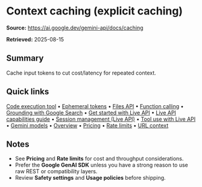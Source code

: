 # Context caching (explicit caching)

**Source:** https://ai.google.dev/gemini-api/docs/caching

**Retrieved:** 2025-08-15

## Summary
Cache input tokens to cut cost/latency for repeated context.

## Quick links
[Code execution tool](code-execution.md) • [Ephemeral tokens](ephemeral-tokens.md) • [Files API](files.md) • [Function calling](function-calling.md) • [Grounding with Google Search](google-search.md) • [Get started with Live API](live.md) • [Live API capabilities guide](live-guide.md) • [Session management (Live API)](live-session.md) • [Tool use with Live API](live-tools.md) • [Gemini models](models.md) • [Overview](overview.md) • [Pricing](pricing.md) • [Rate limits](rate-limits.md) • [URL context](url-context.md)

## Notes
- See **Pricing** and **Rate limits** for cost and throughput considerations.
- Prefer the **Google GenAI SDK** unless you have a strong reason to use raw REST or compatibility layers.
- Review **Safety settings** and **Usage policies** before shipping.
